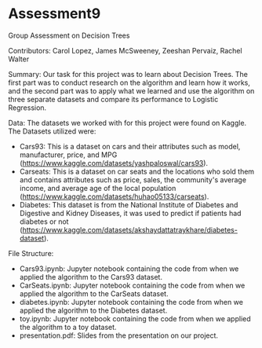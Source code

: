 # Assessment9

Group Assessment on Decision Trees

Contributors: Carol Lopez, James McSweeney, Zeeshan Pervaiz, Rachel Walter

Summary: Our task for this project was to learn about Decision Trees. The first part was to conduct research on the algorithm and learn how it works, and the second part was to apply what we learned and use the algorithm on three separate datasets and compare its performance to Logistic Regression. 

Data: The datasets we worked with for this project were found on Kaggle. The Datasets utilized were:

- Cars93: This is a dataset on cars and their attributes such as model, manufacturer, price, and MPG (https://www.kaggle.com/datasets/yashpaloswal/cars93).
- Carseats: This is a dataset on car seats and the locations who sold them and contains attributes such as price, sales, the community's average income, and average age of the local population (https://www.kaggle.com/datasets/huhao05133/carseats).
- Diabetes: This dataset is from the National Institute of Diabetes and Digestive and Kidney Diseases, it was used to predict if patients had diabetes or not (https://www.kaggle.com/datasets/akshaydattatraykhare/diabetes-dataset).

File Structure:

- Cars93.ipynb: Jupyter notebook containing the code from when we applied the algorithm to the Cars93 dataset.
- CarSeats.ipynb: Jupyter notebook containing the code from when we applied the algorithm to the CarSeats dataset.
- diabetes.ipynb: Jupyter notebook containing the code from when we applied the algorithm to the Diabetes dataset.
- toy.ipynb: Jupyter notebook containing the code from when we applied the algorithm to a toy dataset.
- presentation.pdf: Slides from the presentation on our project.
